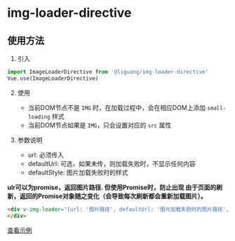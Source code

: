 # img-loader-directive

## 使用方法

1. 引入

```javascript
import ImageLoaderDirective from '@liguang/img-loader-directive'
Vue.use(ImageLoaderDirective)
```

2. 使用

   - 当前DOM节点不是 `IMG` 时，在加载过程中，会在相应DOM上添加 `small-loading` 样式
   - 当前DOM节点如果是 `IMG`，只会设置对应的 `src` 属性

3. 参数说明
   - url: 必须传入
   - defaultUrl: 可选，如果未传，则加载失败时，不显示任何内容
   - defaultStyle: 图片加载失败时的样式

**ulr可以为promise，返回图片路径. 但使用Promise时，防止出现 由于页面的刷新，返回的Promise对象随之变化（会导致每次刷新都会重新加载图片）。**


```html
<div v-img-loader="{url: '图片路径', defaultUrl: '图片加载失败时的图片路径', defaultStyle: {}}">
</div>
```


[查看示例](https://liguang86.github.io/img-loader-directive/dist)

